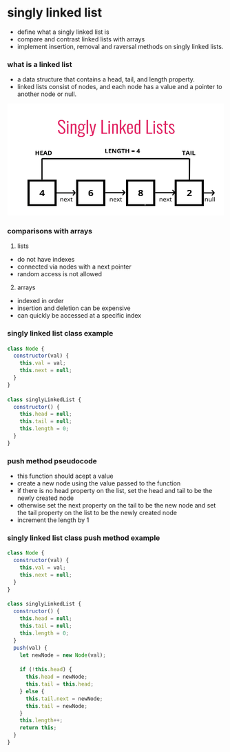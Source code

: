 # singly linked list

- define what a singly linked list is
- compare and contrast linked lists with arrays
- implement insertion, removal and raversal methods on singly linked lists.

### what is a linked list

- a data structure that contains a head, tail, and length property.
- linked lists consist of nodes, and each node has a value and a pointer to another node or null.

![singly linked list](/images/singly-linked-list.png)

### comparisons with arrays

1. lists

- do not have indexes
- connected via nodes with a next pointer
- random access is not allowed

2. arrays

- indexed in order
- insertion and deletion can be expensive
- can quickly be accessed at a specific index

### singly linked list class example

```js
class Node {
  constructor(val) {
    this.val = val;
    this.next = null;
  }
}

class singlyLinkedList {
  constructor() {
    this.head = null;
    this.tail = null;
    this.length = 0;
  }
}
```

### push method pseudocode

- this function should acept a value
- create a new node using the value passed to the function
- if there is no head property on the list, set the head and tail to be the newly created node
- otherwise set the next property on the tail to be the new node and set the tail property on the list to be the newly created node
- increment the length by 1

### singly linked list class push method example

```js
class Node {
  constructor(val) {
    this.val = val;
    this.next = null;
  }
}

class singlyLinkedList {
  constructor() {
    this.head = null;
    this.tail = null;
    this.length = 0;
  }
  push(val) {
    let newNode = new Node(val);

    if (!this.head) {
      this.head = newNode;
      this.tail = this.head;
    } else {
      this.tail.next = newNode;
      this.tail = newNode;
    }
    this.length++;
    return this;
  }
}
```

